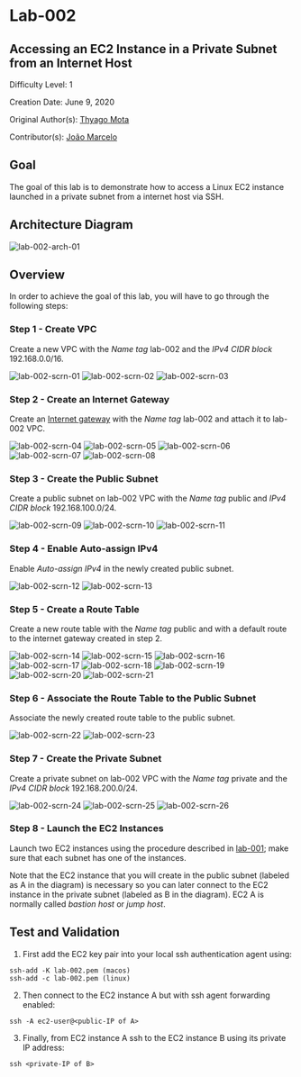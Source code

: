 # Lab-002

## Accessing an EC2 Instance in a Private Subnet from an Internet Host

Difficulty Level: 1

Creation Date: June 9, 2020

Original Author(s): [Thyago Mota](https://github.com/thyagomota)

Contributor(s): [João Marcelo](https://github.com/jmhal)

## Goal
The goal of this lab is to demonstrate how to access a Linux EC2 instance launched in a private subnet from a internet host via SSH.

## Architecture Diagram
![lab-002-arch-01](images/lab-002-arch-01.png)

## Overview

In order to achieve the goal of this lab, you will have to go through the following steps:

### Step 1 - Create VPC
Create a new VPC with the *Name tag* lab-002 and the *IPv4 CIDR block* 192.168.0.0/16.

![lab-002-scrn-01](images/lab-002-scrn-01.png)
![lab-002-scrn-02](images/lab-002-scrn-02.png)
![lab-002-scrn-03](images/lab-002-scrn-03.png)

### Step 2 - Create an Internet Gateway
Create an [Internet gateway](https://docs.aws.amazon.com/vpc/latest/userguide/VPC_Internet_Gateway.html) with the *Name tag* lab-002 and attach it to lab-002 VPC.

![lab-002-scrn-04](images/lab-002-scrn-04.png)
![lab-002-scrn-05](images/lab-002-scrn-05.png)
![lab-002-scrn-06](images/lab-002-scrn-06.png)
![lab-002-scrn-07](images/lab-002-scrn-07.png)
![lab-002-scrn-08](images/lab-002-scrn-08.png)

### Step 3 - Create the Public Subnet
Create a public subnet on lab-002 VPC with the *Name tag* public and *IPv4 CIDR block* 192.168.100.0/24.  

![lab-002-scrn-09](images/lab-002-scrn-09.png)
![lab-002-scrn-10](images/lab-002-scrn-10.png)
![lab-002-scrn-11](images/lab-002-scrn-11.png)

### Step 4 - Enable Auto-assign IPv4
Enable *Auto-assign IPv4* in the newly created public subnet.

![lab-002-scrn-12](images/lab-002-scrn-12.png)
![lab-002-scrn-13](images/lab-002-scrn-13.png)

### Step 5 - Create a Route Table
Create a new route table with the *Name tag* public and with a default route to the internet gateway created in step 2.

![lab-002-scrn-14](images/lab-002-scrn-14.png)
![lab-002-scrn-15](images/lab-002-scrn-15.png)
![lab-002-scrn-16](images/lab-002-scrn-16.png)
![lab-002-scrn-17](images/lab-002-scrn-17.png)
![lab-002-scrn-18](images/lab-002-scrn-18.png)
![lab-002-scrn-19](images/lab-002-scrn-19.png)
![lab-002-scrn-20](images/lab-002-scrn-20.png)
![lab-002-scrn-21](images/lab-002-scrn-21.png)

### Step 6 - Associate the Route Table to the Public Subnet
Associate the newly created route table to the public subnet.

![lab-002-scrn-22](images/lab-002-scrn-22.png)
![lab-002-scrn-23](images/lab-002-scrn-23.png)

### Step 7 - Create the Private Subnet
Create a private subnet on lab-002 VPC with the *Name tag* private and the *IPv4 CIDR block* 192.168.200.0/24.

![lab-002-scrn-24](images/lab-002-scrn-24.png)
![lab-002-scrn-25](images/lab-002-scrn-25.png)
![lab-002-scrn-26](images/lab-002-scrn-26.png)

### Step 8 - Launch the EC2 Instances
Launch two EC2 instances using the procedure described in [lab-001](../lab-001); make sure that each subnet has one of the instances.

Note that the EC2 instance that you will create in the public subnet (labeled as A in the diagram) is necessary so you can later connect to the EC2 instance in the private subnet (labeled as B in the diagram).  EC2 A is normally called *bastion host* or *jump host*.  

## Test and Validation
1. First add the EC2 key pair into your local ssh authentication agent using:

```
ssh-add -K lab-002.pem (macos)
ssh-add -c lab-002.pem (linux)
```

2. Then connect to the EC2 instance A but with ssh agent forwarding enabled:  

```
ssh -A ec2-user@<public-IP of A>
```
3. Finally, from EC2 instance A ssh to the EC2 instance B using its private IP address:

```
ssh <private-IP of B>
```
